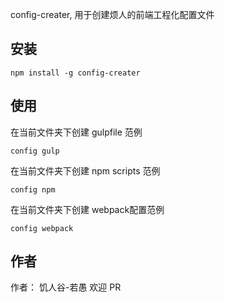 config-creater, 用于创建烦人的前端工程化配置文件

## 安装
```
npm install -g config-creater
```

## 使用
在当前文件夹下创建 gulpfile 范例
```
config gulp

```

在当前文件夹下创建 npm scripts 范例
```
config npm
```

在当前文件夹下创建 webpack配置范例
```
config webpack
```

## 作者
作者： 饥人谷-若愚
欢迎 PR
